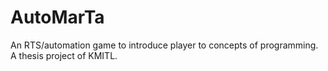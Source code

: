 # AutoMarTa
An RTS/automation game to introduce player to concepts of programming. A thesis project of KMITL.
